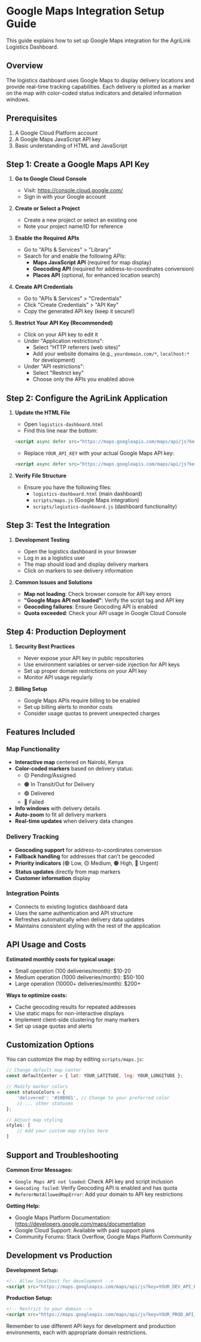 # Google Maps Integration Setup Guide

This guide explains how to set up Google Maps integration for the AgriLink Logistics Dashboard.

## Overview

The logistics dashboard uses Google Maps to display delivery locations and provide real-time tracking capabilities. Each delivery is plotted as a marker on the map with color-coded status indicators and detailed information windows.

## Prerequisites

1. A Google Cloud Platform account
2. A Google Maps JavaScript API key
3. Basic understanding of HTML and JavaScript

## Step 1: Create a Google Maps API Key

1. **Go to Google Cloud Console**
   - Visit: https://console.cloud.google.com/
   - Sign in with your Google account

2. **Create or Select a Project**
   - Create a new project or select an existing one
   - Note your project name/ID for reference

3. **Enable the Required APIs**
   - Go to "APIs & Services" > "Library"
   - Search for and enable the following APIs:
     - **Maps JavaScript API** (required for map display)
     - **Geocoding API** (required for address-to-coordinates conversion)
     - **Places API** (optional, for enhanced location search)

4. **Create API Credentials**
   - Go to "APIs & Services" > "Credentials"
   - Click "Create Credentials" > "API Key"
   - Copy the generated API key (keep it secure!)

5. **Restrict Your API Key (Recommended)**
   - Click on your API key to edit it
   - Under "Application restrictions":
     - Select "HTTP referrers (web sites)"
     - Add your website domains (e.g., `yourdomain.com/*`, `localhost:*` for development)
   - Under "API restrictions":
     - Select "Restrict key"
     - Choose only the APIs you enabled above

## Step 2: Configure the AgriLink Application

1. **Update the HTML File**
   - Open `logistics-dashboard.html`
   - Find this line near the bottom:
   ```html
   <script async defer src="https://maps.googleapis.com/maps/api/js?key=YOUR_API_KEY&callback=initMap&libraries=geometry"></script>
   ```
   - Replace `YOUR_API_KEY` with your actual Google Maps API key:
   ```html
   <script async defer src="https://maps.googleapis.com/maps/api/js?key=AIzaSyBxxxxxxxxxxxxxxxxxxxxxxxxxxxxx&callback=initMap&libraries=geometry"></script>
   ```

2. **Verify File Structure**
   - Ensure you have the following files:
     - `logistics-dashboard.html` (main dashboard)
     - `scripts/maps.js` (Google Maps integration)
     - `scripts/logistics-dashboard.js` (dashboard functionality)

## Step 3: Test the Integration

1. **Development Testing**
   - Open the logistics dashboard in your browser
   - Log in as a logistics user
   - The map should load and display delivery markers
   - Click on markers to see delivery information

2. **Common Issues and Solutions**
   - **Map not loading**: Check browser console for API key errors
   - **"Google Maps API not loaded"**: Verify the script tag and API key
   - **Geocoding failures**: Ensure Geocoding API is enabled
   - **Quota exceeded**: Check your API usage in Google Cloud Console

## Step 4: Production Deployment

1. **Security Best Practices**
   - Never expose your API key in public repositories
   - Use environment variables or server-side injection for API keys
   - Set up proper domain restrictions on your API key
   - Monitor API usage regularly

2. **Billing Setup**
   - Google Maps APIs require billing to be enabled
   - Set up billing alerts to monitor costs
   - Consider usage quotas to prevent unexpected charges

## Features Included

### Map Functionality
- **Interactive map** centered on Nairobi, Kenya
- **Color-coded markers** based on delivery status:
  - 🟡 Pending/Assigned
  - 🟠 In Transit/Out for Delivery  
  - 🟢 Delivered
  - 🔴 Failed
- **Info windows** with delivery details
- **Auto-zoom** to fit all delivery markers
- **Real-time updates** when delivery data changes

### Delivery Tracking
- **Geocoding support** for address-to-coordinates conversion
- **Fallback handling** for addresses that can't be geocoded
- **Priority indicators** (🟢 Low, 🟡 Medium, 🟠 High, 🔴 Urgent)
- **Status updates** directly from map markers
- **Customer information** display

### Integration Points
- Connects to existing logistics dashboard data
- Uses the same authentication and API structure
- Refreshes automatically when delivery data updates
- Maintains consistent styling with the rest of the application

## API Usage and Costs

**Estimated monthly costs for typical usage:**
- Small operation (100 deliveries/month): $10-20
- Medium operation (1000 deliveries/month): $50-100
- Large operation (10000+ deliveries/month): $200+

**Ways to optimize costs:**
- Cache geocoding results for repeated addresses
- Use static maps for non-interactive displays
- Implement client-side clustering for many markers
- Set up usage quotas and alerts

## Customization Options

You can customize the map by editing `scripts/maps.js`:

```javascript
// Change default map center
const defaultCenter = { lat: YOUR_LATITUDE, lng: YOUR_LONGITUDE };

// Modify marker colors
const statusColors = {
    'delivered': '#10B981', // Change to your preferred color
    // ... other statuses
};

// Adjust map styling
styles: [
    // Add your custom map styles here
]
```

## Support and Troubleshooting

**Common Error Messages:**
- `Google Maps API not loaded`: Check API key and script inclusion
- `Geocoding failed`: Verify Geocoding API is enabled and has quota
- `RefererNotAllowedMapError`: Add your domain to API key restrictions

**Getting Help:**
- Google Maps Platform Documentation: https://developers.google.com/maps/documentation
- Google Cloud Support: Available with paid support plans
- Community Forums: Stack Overflow, Google Maps Platform Community

## Development vs Production

**Development Setup:**
```html
<!-- Allow localhost for development -->
<script src="https://maps.googleapis.com/maps/api/js?key=YOUR_DEV_API_KEY&callback=initMap"></script>
```

**Production Setup:**
```html
<!-- Restrict to your domain -->
<script src="https://maps.googleapis.com/maps/api/js?key=YOUR_PROD_API_KEY&callback=initMap"></script>
```

Remember to use different API keys for development and production environments, each with appropriate domain restrictions.
